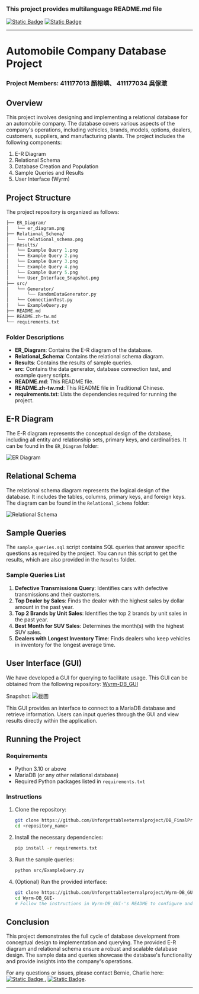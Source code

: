 ### This project provides multilanguage README.md file
[![Static Badge](https://img.shields.io/badge/lang-en-red)](https://github.com/Unforgettableeternalproject/DB_FinalProject/blob/main/README.md) [![Static Badge](https://img.shields.io/badge/lang-zh--tw-yellow)](https://github.com/Unforgettableeternalproject/DB_FinalProject/blob/main/README.zh-tw.md)

---
# Automobile Company Database Project

### Project Members: 411177013 顏榕嶙、 411177034 吳傢澂

## Overview

This project involves designing and implementing a relational database for an automobile company. The database covers various aspects of the company's operations, including vehicles, brands, models, options, dealers, customers, suppliers, and manufacturing plants. The project includes the following components:
1. E-R Diagram
2. Relational Schema
3. Database Creation and Population
4. Sample Queries and Results
5. User Interface (Wyrm)

## Project Structure

The project repository is organized as follows:

```graphql
├── ER_Diagram/
│   └── er_diagram.png
├── Relational_Schema/
│   └── relational_schema.png
├── Results/
│   └── Example Query 1.png
│   └── Example Query 2.png
│   └── Example Query 3.png
│   └── Example Query 4.png
│   └── Example Query 5.png
│   └── User_Interface_Snapshot.png
├── src/
│   └── Generator/
│       └── RandomDataGenerator.py
│   └── ConnectionTest.py
│   └── ExampleQuery.py
├── README.md
├── README.zh-tw.md
└── requirements.txt
```

### Folder Descriptions

- **ER_Diagram**: Contains the E-R diagram of the database.
- **Relational_Schema**: Contains the relational schema diagram.
- **Results**: Contains the results of sample queries.
- **src**: Contains the data generator, database connection test, and example query scripts.
- **README.md**: This README file.
- **README.zh-tw.md**: This README file in Traditional Chinese.
- **requirements.txt**: Lists the dependencies required for running the project.

## E-R Diagram

The E-R diagram represents the conceptual design of the database, including all entity and relationship sets, primary keys, and cardinalities. It can be found in the `ER_Diagram` folder:

![ER Diagram](ER_Diagram/er_diagram.png)

## Relational Schema

The relational schema diagram represents the logical design of the database. It includes the tables, columns, primary keys, and foreign keys. The diagram can be found in the `Relational_Schema` folder:

![Relational Schema](Relational_Schema/relational_schema.png)

## Sample Queries

The `sample_queries.sql` script contains SQL queries that answer specific questions as required by the project. You can run this script to get the results, which are also provided in the `Results` folder.

### Sample Queries List

1. **Defective Transmissions Query**: Identifies cars with defective transmissions and their customers.
2. **Top Dealer by Sales**: Finds the dealer with the highest sales by dollar amount in the past year.
3. **Top 2 Brands by Unit Sales**: Identifies the top 2 brands by unit sales in the past year.
4. **Best Month for SUV Sales**: Determines the month(s) with the highest SUV sales.
5. **Dealers with Longest Inventory Time**: Finds dealers who keep vehicles in inventory for the longest average time.

## User Interface (GUI)
We have developed a GUI for querying to facilitate usage. This GUI can be obtained from the following repository:
[Wyrm-DB_GUI](https://github.com/Unforgettableeternalproject/Wyrm-DB_GUI-)

Snapshot:
![截圖](Results/User_Interface_Snapshot.png)

This GUI provides an interface to connect to a MariaDB database and retrieve information. Users can input queries through the GUI and view results directly within the application.

## Running the Project

### Requirements

- Python 3.10 or above
- MariaDB (or any other relational database)
- Required Python packages listed in `requirements.txt`

### Instructions

1. Clone the repository:
   ```bash
   git clone https://github.com/Unforgettableeternalproject/DB_FinalProject
   cd <repository_name>
   ```
2. Install the necessary dependencies:
   ```bash
   pip install -r requirements.txt
   ```
3. Run the sample queries:
   ```bash
   python src/ExampleQuery.py
   ```
4. (Optional) Run the provided interface:
   ```bash
   git clone https://github.com/Unforgettableeternalproject/Wyrm-DB_GUI-
   cd Wyrm-DB_GUI-
   # Follow the instructions in Wyrm-DB_GUI-'s README to configure and run
   ```

## Conclusion

This project demonstrates the full cycle of database development from conceptual design to implementation and querying. The provided E-R diagram and relational schema ensure a robust and scalable database design. The sample data and queries showcase the database's functionality and provide insights into the company's operations.

For any questions or issues, please contact Bernie, Charlie here: [![Static Badge](https://img.shields.io/badge/mail-Bernie-blue)
](mailto:ptyc4076@gmail.com), [![Static Badge](https://img.shields.io/badge/mail-Charlie-green)](mailto:charlie930320@gmail.com).

---
